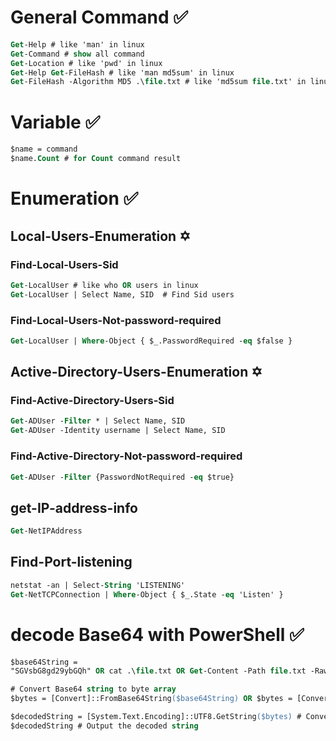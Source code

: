 # General Command ✅
```ps
Get-Help # like 'man' in linux
Get-Command # show all command
Get-Location # like 'pwd' in linux
Get-Help Get-FileHash # like 'man md5sum' in linux
Get-FileHash -Algorithm MD5 .\file.txt # like 'md5sum file.txt' in linux
```
# Variable ✅
```ps
$name = command 
$name.Count # for Count command result 
```
# Enumeration ✅
## Local-Users-Enumeration ✡️
### Find-Local-Users-Sid
```ps
Get-LocalUser # like who OR users in linux
Get-LocalUser | Select Name, SID  # Find Sid users 
```
### Find-Local-Users-Not-password-required
```ps
Get-LocalUser | Where-Object { $_.PasswordRequired -eq $false }
```
## Active-Directory-Users-Enumeration ✡️
### Find-Active-Directory-Users-Sid
```ps
Get-ADUser -Filter * | Select Name, SID
Get-ADUser -Identity username | Select Name, SID
```
### Find-Active-Directory-Not-password-required
```ps
Get-ADUser -Filter {PasswordNotRequired -eq $true}
```
## get-IP-address-info
```ps
Get-NetIPAddress
```
## Find-Port-listening
```ps
netstat -an | Select-String 'LISTENING'
Get-NetTCPConnection | Where-Object { $_.State -eq 'Listen' }
```
# decode Base64 with PowerShell ✅
```ps
$base64String = 
"SGVsbG8gd29ybGQh" OR cat .\file.txt OR Get-Content -Path file.txt -Raw

# Convert Base64 string to byte array
$bytes = [Convert]::FromBase64String($base64String) OR $bytes = [Convert]::FromBase64String((cat file.txt)) 

$decodedString = [System.Text.Encoding]::UTF8.GetString($bytes) # Convert byte array to a plain text string
$decodedString # Output the decoded string
```
